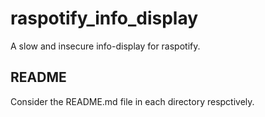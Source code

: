 # raspotify_info_display
A slow and insecure info-display for raspotify.

## README
Consider the README.md file in each directory respctively.
